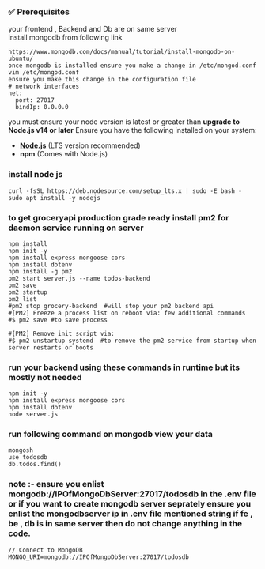 ### ✅ Prerequisites
your frontend , Backend and Db are on same server  
install mongodb from following link
```
https://www.mongodb.com/docs/manual/tutorial/install-mongodb-on-ubuntu/
once mongodb is installed ensure you make a change in /etc/mongod.conf
vim /etc/mongod.conf
ensure you make this change in the configuration file
# network interfaces
net:
  port: 27017
  bindIp: 0.0.0.0

```
you must ensure your node version is latest or greater than **upgrade to Node.js v14 or later**
Ensure you have the following installed on your system: 
- **[Node.js](https://nodejs.org/)** (LTS version recommended)  
- **npm** (Comes with Node.js)  
### install node js 
```
curl -fsSL https://deb.nodesource.com/setup_lts.x | sudo -E bash -
sudo apt install -y nodejs
```
### to get groceryapi production grade ready install pm2 for daemon service running on server 
```
npm install
npm init -y
npm install express mongoose cors
npm install dotenv
npm install -g pm2
pm2 start server.js --name todos-backend
pm2 save
pm2 startup
pm2 list
#pm2 stop grocery-backend  #will stop your pm2 backend api 
#[PM2] Freeze a process list on reboot via: few additional commands  
#$ pm2 save #to save process

#[PM2] Remove init script via:
#$ pm2 unstartup systemd  #to remove the pm2 service from startup when server restarts or boots
```
### run your backend using these commands in runtime but its mostly not needed
```
npm init -y
npm install express mongoose cors
npm install dotenv
node server.js
```
###

### run following command on mongodb view your data
```
mongosh
use todosdb
db.todos.find()
```

### note :- ensure you enlist mongodb://IPOfMongoDbServer:27017/todosdb in the .env file or if you want to create mongodb server seprately ensure you enlist the mongodbserver ip in .env file mentioned string if fe , be , db is in same server then do not change anything in the code.
```
// Connect to MongoDB
MONGO_URI=mongodb://IPOfMongoDbServer:27017/todosdb
```
